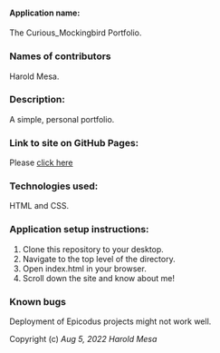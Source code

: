 #### Application name:
The Curious_Mockingbird Portfolio.

### Names of contributors
Harold Mesa. 

### Description:
A simple, personal portfolio.

### Link to site on GitHub Pages:
Please [click here](https://curiousmockingbird.github.io/portfolio_landing_page/)

### Technologies used:
HTML and CSS.

### Application setup instructions:
1. Clone this repository to your desktop.
2. Navigate to the top level of the directory.
3. Open index.html in your browser.
4. Scroll down the site and know about me!

### Known bugs
Deployment of Epicodus projects might not work well.

Copyright (c) _Aug 5, 2022_ _Harold Mesa_